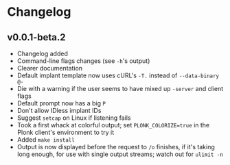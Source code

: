 Changelog
=========

v0.0.1-beta.2
-------------
- Changelog added
- Command-line flags changes (see `-h`'s output)
- Clearer documentation
- Default implant template now uses cURL's `-T.` instead of `--data-binary @-`
- Die with a warning if the user seems to have mixed up `-server` and client
  flags
- Default prompt now has a big `P`
- Don't allow IDless implant IDs
- Suggest `setcap` on Linux if listening fails
- Took a first whack at colorful output; set `PLONK_COLORIZE=true` in the Plonk
  client's environment to try it
- Added `make install`
- Output is now displayed before the request to `/o` finishes, if it's taking
  long enough, for use with single output streams; watch out for `ulimit -n`
